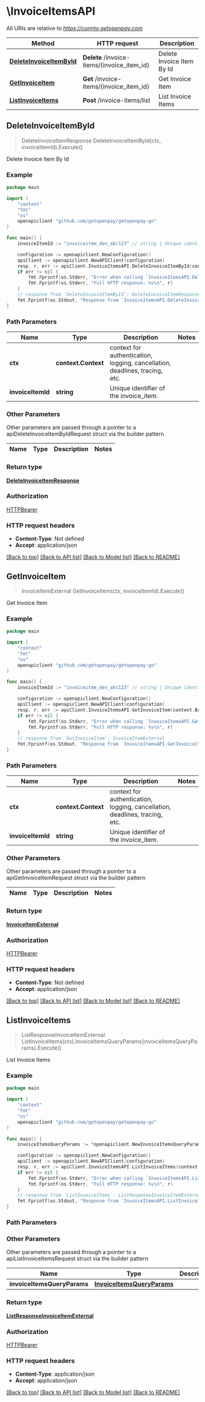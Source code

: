 # \InvoiceItemsAPI

All URIs are relative to *https://connto.getopenpay.com*

Method | HTTP request | Description
------------- | ------------- | -------------
[**DeleteInvoiceItemById**](InvoiceItemsAPI.md#DeleteInvoiceItemById) | **Delete** /invoice-items/{invoice_item_id} | Delete Invoice Item By Id
[**GetInvoiceItem**](InvoiceItemsAPI.md#GetInvoiceItem) | **Get** /invoice-items/{invoice_item_id} | Get Invoice Item
[**ListInvoiceItems**](InvoiceItemsAPI.md#ListInvoiceItems) | **Post** /invoice-items/list | List Invoice Items



## DeleteInvoiceItemById

> DeleteInvoiceItemResponse DeleteInvoiceItemById(ctx, invoiceItemId).Execute()

Delete Invoice Item By Id

### Example

```go
package main

import (
	"context"
	"fmt"
	"os"
	openapiclient "github.com/getopenpay/getopenpay-go"
)

func main() {
	invoiceItemId := "invoiceitem_dev_abc123" // string | Unique identifier of the invoice_item.

	configuration := openapiclient.NewConfiguration()
	apiClient := openapiclient.NewAPIClient(configuration)
	resp, r, err := apiClient.InvoiceItemsAPI.DeleteInvoiceItemById(context.Background(), invoiceItemId).Execute()
	if err != nil {
		fmt.Fprintf(os.Stderr, "Error when calling `InvoiceItemsAPI.DeleteInvoiceItemById``: %v\n", err)
		fmt.Fprintf(os.Stderr, "Full HTTP response: %v\n", r)
	}
	// response from `DeleteInvoiceItemById`: DeleteInvoiceItemResponse
	fmt.Fprintf(os.Stdout, "Response from `InvoiceItemsAPI.DeleteInvoiceItemById`: %v\n", resp)
}
```

### Path Parameters


Name | Type | Description  | Notes
------------- | ------------- | ------------- | -------------
**ctx** | **context.Context** | context for authentication, logging, cancellation, deadlines, tracing, etc.
**invoiceItemId** | **string** | Unique identifier of the invoice_item. | 

### Other Parameters

Other parameters are passed through a pointer to a apiDeleteInvoiceItemByIdRequest struct via the builder pattern


Name | Type | Description  | Notes
------------- | ------------- | ------------- | -------------


### Return type

[**DeleteInvoiceItemResponse**](DeleteInvoiceItemResponse.md)

### Authorization

[HTTPBearer](../README.md#HTTPBearer)

### HTTP request headers

- **Content-Type**: Not defined
- **Accept**: application/json

[[Back to top]](#) [[Back to API list]](../README.md#documentation-for-api-endpoints)
[[Back to Model list]](../README.md#documentation-for-models)
[[Back to README]](../README.md)


## GetInvoiceItem

> InvoiceItemExternal GetInvoiceItem(ctx, invoiceItemId).Execute()

Get Invoice Item

### Example

```go
package main

import (
	"context"
	"fmt"
	"os"
	openapiclient "github.com/getopenpay/getopenpay-go"
)

func main() {
	invoiceItemId := "invoiceitem_dev_abc123" // string | Unique identifier of the invoice_item.

	configuration := openapiclient.NewConfiguration()
	apiClient := openapiclient.NewAPIClient(configuration)
	resp, r, err := apiClient.InvoiceItemsAPI.GetInvoiceItem(context.Background(), invoiceItemId).Execute()
	if err != nil {
		fmt.Fprintf(os.Stderr, "Error when calling `InvoiceItemsAPI.GetInvoiceItem``: %v\n", err)
		fmt.Fprintf(os.Stderr, "Full HTTP response: %v\n", r)
	}
	// response from `GetInvoiceItem`: InvoiceItemExternal
	fmt.Fprintf(os.Stdout, "Response from `InvoiceItemsAPI.GetInvoiceItem`: %v\n", resp)
}
```

### Path Parameters


Name | Type | Description  | Notes
------------- | ------------- | ------------- | -------------
**ctx** | **context.Context** | context for authentication, logging, cancellation, deadlines, tracing, etc.
**invoiceItemId** | **string** | Unique identifier of the invoice_item. | 

### Other Parameters

Other parameters are passed through a pointer to a apiGetInvoiceItemRequest struct via the builder pattern


Name | Type | Description  | Notes
------------- | ------------- | ------------- | -------------


### Return type

[**InvoiceItemExternal**](InvoiceItemExternal.md)

### Authorization

[HTTPBearer](../README.md#HTTPBearer)

### HTTP request headers

- **Content-Type**: Not defined
- **Accept**: application/json

[[Back to top]](#) [[Back to API list]](../README.md#documentation-for-api-endpoints)
[[Back to Model list]](../README.md#documentation-for-models)
[[Back to README]](../README.md)


## ListInvoiceItems

> ListResponseInvoiceItemExternal ListInvoiceItems(ctx).InvoiceItemsQueryParams(invoiceItemsQueryParams).Execute()

List Invoice Items

### Example

```go
package main

import (
	"context"
	"fmt"
	"os"
	openapiclient "github.com/getopenpay/getopenpay-go"
)

func main() {
	invoiceItemsQueryParams := *openapiclient.NewInvoiceItemsQueryParams() // InvoiceItemsQueryParams | 

	configuration := openapiclient.NewConfiguration()
	apiClient := openapiclient.NewAPIClient(configuration)
	resp, r, err := apiClient.InvoiceItemsAPI.ListInvoiceItems(context.Background()).InvoiceItemsQueryParams(invoiceItemsQueryParams).Execute()
	if err != nil {
		fmt.Fprintf(os.Stderr, "Error when calling `InvoiceItemsAPI.ListInvoiceItems``: %v\n", err)
		fmt.Fprintf(os.Stderr, "Full HTTP response: %v\n", r)
	}
	// response from `ListInvoiceItems`: ListResponseInvoiceItemExternal
	fmt.Fprintf(os.Stdout, "Response from `InvoiceItemsAPI.ListInvoiceItems`: %v\n", resp)
}
```

### Path Parameters



### Other Parameters

Other parameters are passed through a pointer to a apiListInvoiceItemsRequest struct via the builder pattern


Name | Type | Description  | Notes
------------- | ------------- | ------------- | -------------
 **invoiceItemsQueryParams** | [**InvoiceItemsQueryParams**](InvoiceItemsQueryParams.md) |  | 

### Return type

[**ListResponseInvoiceItemExternal**](ListResponseInvoiceItemExternal.md)

### Authorization

[HTTPBearer](../README.md#HTTPBearer)

### HTTP request headers

- **Content-Type**: application/json
- **Accept**: application/json

[[Back to top]](#) [[Back to API list]](../README.md#documentation-for-api-endpoints)
[[Back to Model list]](../README.md#documentation-for-models)
[[Back to README]](../README.md)

